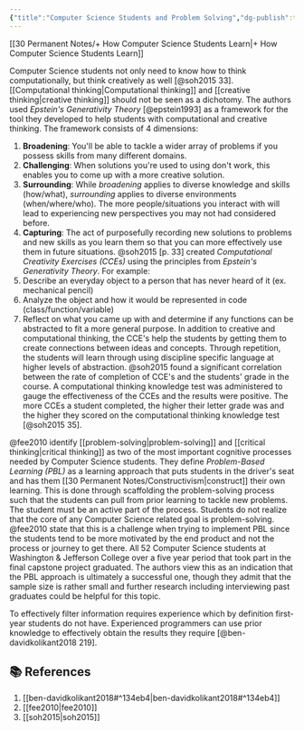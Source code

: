 ```yaml
---
{"title":"Computer Science Students and Problem Solving","dg-publish":true,"tags":["🪴"],"created":"2024-08-30","modified":"2024-09-13","permalink":"/30-permanent-notes/computer-science-students-and-problem-solving/","dgPassFrontmatter":true,"updated":"2024-09-13"}
---
```



[[30 Permanent Notes/+ How Computer Science Students Learn\|+ How Computer Science Students Learn]]

Computer Science students not only need to know how to think computationally, but think creatively as well [@soh2015 33]. [[Computational thinking\|Computational thinking]] and [[creative thinking\|creative thinking]] should not be seen as a dichotomy. The authors used _Epstein's Generativity Theory_ [@epstein1993] as a framework for the tool they developed to help students with computational and creative thinking. The framework consists of 4 dimensions:

1. **Broadening**: You'll be able to tackle a wider array of problems if you possess skills from many different domains.
2. **Challenging**: When solutions you're used to using don't work, this enables you to come up with a more creative solution.
3. **Surrounding**: While _broadening_ applies to diverse knowledge and skills (how/what), _surrounding_ applies to diverse environments (when/where/who). The more people/situations you interact with will lead to experiencing new perspectives you may not had considered before.
4. **Capturing**: The act of purposefully recording new solutions to problems and new skills as you learn them so that you can more effectively use them in future situations.
   @soh2015 [p. 33] created _Computational Creativity Exercises (CCEs)_ using the principles from _Epstein's Generativity Theory_. For example:
5. Describe an everyday object to a person that has never heard of it (ex. mechanical pencil)
6. Analyze the object and how it would be represented in code (class/function/variable)
7. Reflect on what you came up with and determine if any functions can be abstracted to fit a more general purpose.
   In addition to creative and computational thinking, the CCE's help the students by getting them to create connections between ideas and concepts. Through repetition, the students will learn through using discipline specific language at higher levels of abstraction. @soh2015 found a significant correlation between the rate of completion of CCE's and the students' grade in the course. A computational thinking knowledge test was administered to gauge the effectiveness of the CCEs and the results were positive. The more CCEs a student completed, the higher their letter grade was and the higher they scored on the computational thinking knowledge test [@soh2015 35].

@fee2010 identify [[problem-solving\|problem-solving]] and [[critical thinking\|critical thinking]] as two of the most important cognitive processes needed by Computer Science students. They define _Problem-Based Learning (PBL)_ as a learning approach that puts students in the driver's seat and has them [[30 Permanent Notes/Constructivism\|construct]] their own learning. This is done through scaffolding the problem-solving process such that the students can pull from prior learning to tackle new problems. The student must be an active part of the process. Students do not realize that the core of any Computer Science related goal is problem-solving. @fee2010 state that this is a challenge when trying to implement PBL since the students tend to be more motivated by the end product and not the process or journey to get there. All 52 Computer Science students at Washington & Jefferson College over a five year period that took part in the final capstone project graduated. The authors view this as an indication that the PBL approach is ultimately a successful one, though they admit that the sample size is rather small and further research including interviewing past graduates could be helpful for this topic.

To effectively filter information requires experience which by definition first-year students do not have. Experienced programmers can use prior knowledge to effectively obtain the results they require [@ben-davidkolikant2018 219].

## 📚 References

1. [[ben-davidkolikant2018#^134eb4\|ben-davidkolikant2018#^134eb4]]
2. [[fee2010\|fee2010]]
3. [[soh2015\|soh2015]]

